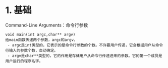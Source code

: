 # 1. 基础
Command-Line Arguments：命令行参数
```
void main(int argc,char** argv)
给main函数传递两个参数，argc和argv。
 - argc是int类型的，它表示的是命令行参数的个数。不许要用户传递，它会根据用户从命令行输入的参数个数，自动确定。
 - argv是char**类型的，它的作用是存储用户从命令行传递进来的参数。它的第一个成员是用户运行的程序名字。
```
